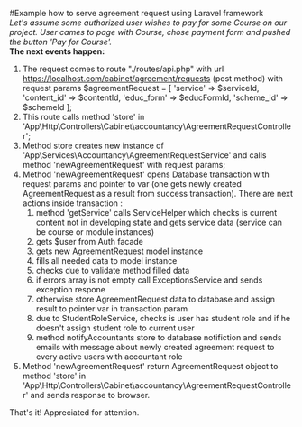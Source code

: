 #Example how to serve agreement request using Laravel framework<br>
_Let's assume some authorized user wishes to pay for some Course on our project._
_User cames to page with Course, chose payment form and pushed the button 'Pay for Course'.<br>_
__The next events happen:__
1. The request comes to route "./routes/api.php"
	with url https://localhost.com/cabinet/agreement/requests (post method)
	with request params $agreementRequest = [
		'service' => $serviceId,
		'content_id' => $contentId,
		'educ_form' => $educFormId,
		'scheme_id' => $schemeId
	];
1. This route calls method 'store' in 'App\Http\Controllers\Cabinet\accountancy\AgreementRequestController';
1. Method store creates new instance of 'App\Services\Accountancy\AgreementRequestService' and calls method 'newAgreementRequest'
	with request params;
1. Method 'newAgreementRequest' opens Database transaction with request params and pointer to var
	(one gets newly created AgreementRequest as a result from success transaction).
	There are next actions inside transaction :
	1. method 'getService' calls ServiceHelper which checks is current content not in developing state
		and gets service data (service can be course or module instances)
	1. gets $user from Auth facade
	1. gets new AgreementRequest model instance
	1. fills all needed data to model instance
	1. checks due to validate method filled data
	1. if errors array is not empty call ExceptionsService and sends exception respone
	1. otherwise store AgreementRequest data to database and assign result to pointer var in transaction param
	1. due to StudentRoleService, checks is user has student role and if he doesn't assign student role to current user
	1. method notifyAccountants store to database notifiction and sends emails with message about newly created agreement request
		to every active users with accountant role
1. Method 'newAgreementRequest' return AgreementRequest object to method 'store' in 'App\Http\Controllers\Cabinet\accountancy\AgreementRequestController' and sends response to browser.

That's it! Appreciated for attention.
	
